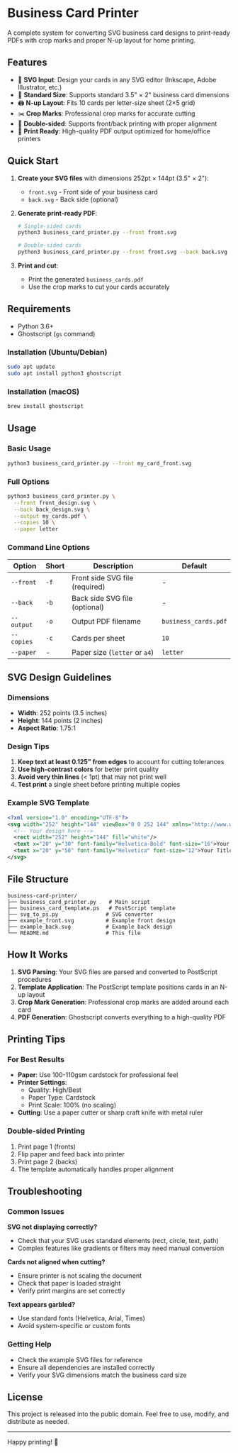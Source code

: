 # Business Card Printer

A complete system for converting SVG business card designs to print-ready PDFs with crop marks and proper N-up layout for home printing.

## Features

- 🎨 **SVG Input**: Design your cards in any SVG editor (Inkscape, Adobe Illustrator, etc.)
- 📐 **Standard Size**: Supports standard 3.5" × 2" business card dimensions  
- 🖨️ **N-up Layout**: Fits 10 cards per letter-size sheet (2×5 grid)
- ✂️ **Crop Marks**: Professional crop marks for accurate cutting
- 🔄 **Double-sided**: Supports front/back printing with proper alignment
- 📄 **Print Ready**: High-quality PDF output optimized for home/office printers

## Quick Start

1. **Create your SVG files** with dimensions 252pt × 144pt (3.5" × 2"):
   - `front.svg` - Front side of your business card
   - `back.svg` - Back side (optional)

2. **Generate print-ready PDF**:
   ```bash
   # Single-sided cards
   python3 business_card_printer.py --front front.svg
   
   # Double-sided cards  
   python3 business_card_printer.py --front front.svg --back back.svg
   ```

3. **Print and cut**:
   - Print the generated `business_cards.pdf`
   - Use the crop marks to cut your cards accurately

## Requirements

- Python 3.6+
- Ghostscript (`gs` command)

### Installation (Ubuntu/Debian)
```bash
sudo apt update
sudo apt install python3 ghostscript
```

### Installation (macOS)
```bash
brew install ghostscript
```

## Usage

### Basic Usage
```bash
python3 business_card_printer.py --front my_card_front.svg
```

### Full Options
```bash
python3 business_card_printer.py \
  --front front_design.svg \
  --back back_design.svg \
  --output my_cards.pdf \
  --copies 10 \
  --paper letter
```

### Command Line Options

| Option | Short | Description | Default |
|--------|-------|-------------|---------|
| `--front` | `-f` | Front side SVG file (required) | - |
| `--back` | `-b` | Back side SVG file (optional) | - |
| `--output` | `-o` | Output PDF filename | `business_cards.pdf` |
| `--copies` | `-c` | Cards per sheet | `10` |
| `--paper` | - | Paper size (`letter` or `a4`) | `letter` |

## SVG Design Guidelines

### Dimensions
- **Width**: 252 points (3.5 inches)
- **Height**: 144 points (2 inches)  
- **Aspect Ratio**: 1.75:1

### Design Tips
1. **Keep text at least 0.125" from edges** to account for cutting tolerances
2. **Use high-contrast colors** for better print quality
3. **Avoid very thin lines** (< 1pt) that may not print well
4. **Test print** a single sheet before printing multiple copies

### Example SVG Template
```xml
<?xml version="1.0" encoding="UTF-8"?>
<svg width="252" height="144" viewBox="0 0 252 144" xmlns="http://www.w3.org/2000/svg">
  <!-- Your design here -->
  <rect width="252" height="144" fill="white"/>
  <text x="20" y="30" font-family="Helvetica-Bold" font-size="16">Your Name</text>
  <text x="20" y="50" font-family="Helvetica" font-size="12">Your Title</text>
</svg>
```

## File Structure

```
business-card-printer/
├── business_card_printer.py    # Main script
├── business_card_template.ps   # PostScript template
├── svg_to_ps.py               # SVG converter
├── example_front.svg          # Example front design
├── example_back.svg           # Example back design
└── README.md                  # This file
```

## How It Works

1. **SVG Parsing**: Your SVG files are parsed and converted to PostScript procedures
2. **Template Application**: The PostScript template positions cards in an N-up layout
3. **Crop Mark Generation**: Professional crop marks are added around each card
4. **PDF Generation**: Ghostscript converts everything to a high-quality PDF

## Printing Tips

### For Best Results
- **Paper**: Use 100-110gsm cardstock for professional feel
- **Printer Settings**: 
  - Quality: High/Best
  - Paper Type: Cardstock
  - Print Scale: 100% (no scaling)
- **Cutting**: Use a paper cutter or sharp craft knife with metal ruler

### Double-sided Printing
1. Print page 1 (fronts)
2. Flip paper and feed back into printer
3. Print page 2 (backs)
4. The template automatically handles proper alignment

## Troubleshooting

### Common Issues

**SVG not displaying correctly?**
- Check that your SVG uses standard elements (rect, circle, text, path)
- Complex features like gradients or filters may need manual conversion

**Cards not aligned when cutting?**
- Ensure printer is not scaling the document
- Check that paper is loaded straight
- Verify print margins are set correctly

**Text appears garbled?**
- Use standard fonts (Helvetica, Arial, Times)
- Avoid system-specific or custom fonts

### Getting Help
- Check the example SVG files for reference
- Ensure all dependencies are installed correctly
- Verify your SVG dimensions match the business card size

## License

This project is released into the public domain. Feel free to use, modify, and distribute as needed.

---

Happy printing! 🎉